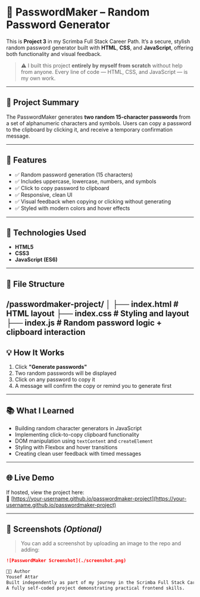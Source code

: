 # 🔐 PasswordMaker – Random Password Generator

This is **Project 3** in my Scrimba Full Stack Career Path. It’s a secure, stylish random password generator built with **HTML**, **CSS**, and **JavaScript**, offering both functionality and visual feedback.

> ⚠️ I built this project **entirely by myself from scratch** without help from anyone. Every line of code — HTML, CSS, and JavaScript — is my own work.

---

## 🧠 Project Summary

The PasswordMaker generates **two random 15-character passwords** from a set of alphanumeric characters and symbols. Users can copy a password to the clipboard by clicking it, and receive a temporary confirmation message.

---

## 🎯 Features

- ✅ Random password generation (15 characters)
- ✅ Includes uppercase, lowercase, numbers, and symbols
- ✅ Click to copy password to clipboard
- ✅ Responsive, clean UI
- ✅ Visual feedback when copying or clicking without generating
- ✅ Styled with modern colors and hover effects

---

## 🧰 Technologies Used

- **HTML5**  
- **CSS3**  
- **JavaScript (ES6)**

---

## 📁 File Structure

/passwordmaker-project/
│
├── index.html # HTML layout
├── index.css # Styling and layout
├── index.js # Random password logic + clipboard interaction
---

## 💡 How It Works

1. Click **"Generate passwords"**
2. Two random passwords will be displayed
3. Click on any password to copy it
4. A message will confirm the copy or remind you to generate first

---

## 📚 What I Learned

- Building random character generators in JavaScript
- Implementing click-to-copy clipboard functionality
- DOM manipulation using `textContent` and `createElement`
- Styling with Flexbox and hover transitions
- Creating clean user feedback with timed messages

---

## 🌐 Live Demo

If hosted, view the project here:  
🔗 [https://your-username.github.io/passwordmaker-project](https://your-username.github.io/passwordmaker-project)

---

## 📸 Screenshots *(Optional)*

> You can add a screenshot by uploading an image to the repo and adding:

```markdown
![PasswordMaker Screenshot](./screenshot.png)

👨‍💻 Author
Yousef Attar
Built independently as part of my journey in the Scrimba Full Stack Career Path.
A fully self-coded project demonstrating practical frontend skills.